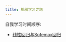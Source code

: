 ```yaml
---
title: 机器学习之路
---
```


自我学习时间顺序:

- [线性回归与Sofemax回归](/pages/machineLearing/LinearAndSoftmax.md)